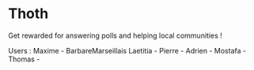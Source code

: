 # Thoth
Get rewarded for answering polls and helping local communities !

Users :
Maxime - BarbareMarseillais
Laetitia - 
Pierre - 
Adrien - 
Mostafa - 
Thomas - 
